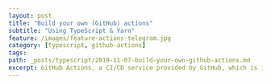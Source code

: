 ```yaml
---
layout: post
title: "Build your own (GitHub) actions"
subtitle: "Using TypeScript & Yarn"
feature: /images/feature-actions-telegram.jpg
category: [typescript, github-actions]
tags:
path: _posts/typescript/2019-11-07-build-your-own-github-actions.md
excerpt: GitHub Actions, a CI/CD service provided by GitHub, which is in beta at the time of writing. With which you can create custom software development life cycle (SDLC) workflows directly in your GitHub repository. In this article I will share the approach building custom actions in order to fit your unique workflow.
---
```

